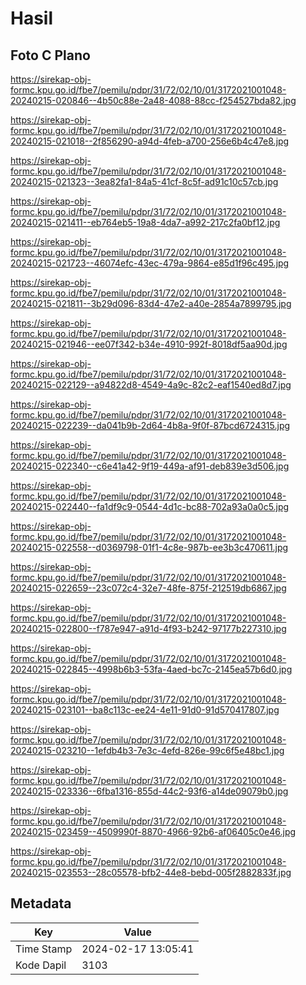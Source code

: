 # Hasil

## Foto C Plano

https://sirekap-obj-formc.kpu.go.id/fbe7/pemilu/pdpr/31/72/02/10/01/3172021001048-20240215-020846--4b50c88e-2a48-4088-88cc-f254527bda82.jpg

https://sirekap-obj-formc.kpu.go.id/fbe7/pemilu/pdpr/31/72/02/10/01/3172021001048-20240215-021018--2f856290-a94d-4feb-a700-256e6b4c47e8.jpg

https://sirekap-obj-formc.kpu.go.id/fbe7/pemilu/pdpr/31/72/02/10/01/3172021001048-20240215-021323--3ea82fa1-84a5-41cf-8c5f-ad91c10c57cb.jpg

https://sirekap-obj-formc.kpu.go.id/fbe7/pemilu/pdpr/31/72/02/10/01/3172021001048-20240215-021411--eb764eb5-19a8-4da7-a992-217c2fa0bf12.jpg

https://sirekap-obj-formc.kpu.go.id/fbe7/pemilu/pdpr/31/72/02/10/01/3172021001048-20240215-021723--46074efc-43ec-479a-9864-e85d1f96c495.jpg

https://sirekap-obj-formc.kpu.go.id/fbe7/pemilu/pdpr/31/72/02/10/01/3172021001048-20240215-021811--3b29d096-83d4-47e2-a40e-2854a7899795.jpg

https://sirekap-obj-formc.kpu.go.id/fbe7/pemilu/pdpr/31/72/02/10/01/3172021001048-20240215-021946--ee07f342-b34e-4910-992f-8018df5aa90d.jpg

https://sirekap-obj-formc.kpu.go.id/fbe7/pemilu/pdpr/31/72/02/10/01/3172021001048-20240215-022129--a94822d8-4549-4a9c-82c2-eaf1540ed8d7.jpg

https://sirekap-obj-formc.kpu.go.id/fbe7/pemilu/pdpr/31/72/02/10/01/3172021001048-20240215-022239--da041b9b-2d64-4b8a-9f0f-87bcd6724315.jpg

https://sirekap-obj-formc.kpu.go.id/fbe7/pemilu/pdpr/31/72/02/10/01/3172021001048-20240215-022340--c6e41a42-9f19-449a-af91-deb839e3d506.jpg

https://sirekap-obj-formc.kpu.go.id/fbe7/pemilu/pdpr/31/72/02/10/01/3172021001048-20240215-022440--fa1df9c9-0544-4d1c-bc88-702a93a0a0c5.jpg

https://sirekap-obj-formc.kpu.go.id/fbe7/pemilu/pdpr/31/72/02/10/01/3172021001048-20240215-022558--d0369798-01f1-4c8e-987b-ee3b3c470611.jpg

https://sirekap-obj-formc.kpu.go.id/fbe7/pemilu/pdpr/31/72/02/10/01/3172021001048-20240215-022659--23c072c4-32e7-48fe-875f-212519db6867.jpg

https://sirekap-obj-formc.kpu.go.id/fbe7/pemilu/pdpr/31/72/02/10/01/3172021001048-20240215-022800--f787e947-a91d-4f93-b242-97177b227310.jpg

https://sirekap-obj-formc.kpu.go.id/fbe7/pemilu/pdpr/31/72/02/10/01/3172021001048-20240215-022845--4998b6b3-53fa-4aed-bc7c-2145ea57b6d0.jpg

https://sirekap-obj-formc.kpu.go.id/fbe7/pemilu/pdpr/31/72/02/10/01/3172021001048-20240215-023101--ba8c113c-ee24-4e11-91d0-91d570417807.jpg

https://sirekap-obj-formc.kpu.go.id/fbe7/pemilu/pdpr/31/72/02/10/01/3172021001048-20240215-023210--1efdb4b3-7e3c-4efd-826e-99c6f5e48bc1.jpg

https://sirekap-obj-formc.kpu.go.id/fbe7/pemilu/pdpr/31/72/02/10/01/3172021001048-20240215-023336--6fba1316-855d-44c2-93f6-a14de09079b0.jpg

https://sirekap-obj-formc.kpu.go.id/fbe7/pemilu/pdpr/31/72/02/10/01/3172021001048-20240215-023459--4509990f-8870-4966-92b6-af06405c0e46.jpg

https://sirekap-obj-formc.kpu.go.id/fbe7/pemilu/pdpr/31/72/02/10/01/3172021001048-20240215-023553--28c05578-bfb2-44e8-bebd-005f2882833f.jpg


## Metadata

| Key        | Value               |
| ---------- | ------------------- |
| Time Stamp | 2024-02-17 13:05:41 |
| Kode Dapil | 3103                |



